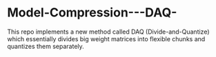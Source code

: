# Model-Compression---DAQ-
This repo implements a new method called DAQ (Divide-and-Quantize) which essentially divides big weight matrices into flexible chunks and quantizes them separately. 
